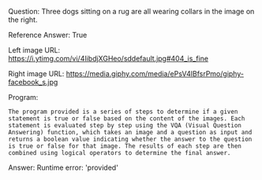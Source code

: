 Question: Three dogs sitting on a rug are all wearing collars in the image on the right.

Reference Answer: True

Left image URL: https://i.ytimg.com/vi/4IibdjXGHeo/sddefault.jpg#404_is_fine

Right image URL: https://media.giphy.com/media/ePsV4lBfsrPmo/giphy-facebook_s.jpg

Program:

```
The program provided is a series of steps to determine if a given statement is true or false based on the content of the images. Each statement is evaluated step by step using the VQA (Visual Question Answering) function, which takes an image and a question as input and returns a boolean value indicating whether the answer to the question is true or false for that image. The results of each step are then combined using logical operators to determine the final answer.
```
Answer: Runtime error: 'provided'

